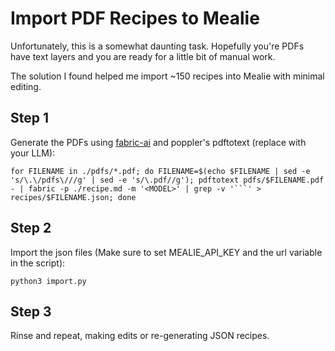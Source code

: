 # Import PDF Recipes to Mealie

Unfortunately, this is a somewhat daunting task.  Hopefully you're PDFs have text layers and you are ready for a little bit of manual work.

The solution I found helped me import ~150 recipes into Mealie with minimal editing.

## Step 1

Generate the PDFs using [fabric-ai](https://github.com/danielmiessler/fabric/) and poppler's pdftotext (replace <MODEL> with your LLM):
```
for FILENAME in ./pdfs/*.pdf; do FILENAME=$(echo $FILENAME | sed -e 's/\.\/pdfs\///g' | sed -e 's/\.pdf//g'); pdftotext pdfs/$FILENAME.pdf - | fabric -p ./recipe.md -m '<MODEL>' | grep -v '```' > recipes/$FILENAME.json; done
```

## Step 2

Import the json files (Make sure to set MEALIE_API_KEY and the url variable in the script):
```
python3 import.py
```

## Step 3

Rinse and repeat, making edits or re-generating JSON recipes.
